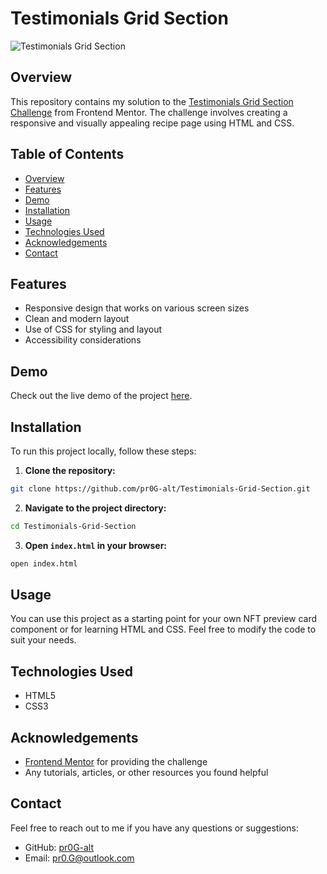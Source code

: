 # Testimonials Grid Section

![Testimonials Grid Section](https://res.cloudinary.com/dz209s6jk/image/upload/f_auto,q_auto,w_900/Screenshots/r8tawmxq3eikr8loxe8f.jpg)


## Overview

This repository contains my solution to the [Testimonials Grid Section Challenge](https://www.frontendmentor.io/challenges/testimonials-grid-section-Nnw6J7Un7) from Frontend Mentor. The challenge involves creating a responsive and visually appealing recipe page using HTML and CSS.


## Table of Contents

- [Overview](#overview)
- [Features](#features)
- [Demo](#demo)
- [Installation](#installation)
- [Usage](#usage)
- [Technologies Used](#technologies-used)
- [Acknowledgements](#acknowledgements)
- [Contact](#contact)


## Features

- Responsive design that works on various screen sizes
- Clean and modern layout
- Use of CSS for styling and layout
- Accessibility considerations


## Demo

Check out the live demo of the project [here](https://pr0g-alt.github.io/Testimonials-Grid-Section/).


## Installation

To run this project locally, follow these steps:

1. **Clone the repository:**

```sh
git clone https://github.com/pr0G-alt/Testimonials-Grid-Section.git
```

2. **Navigate to the project directory:**

```sh
cd Testimonials-Grid-Section
```

3. **Open `index.html` in your browser:**

```sh
open index.html
```


## Usage

You can use this project as a starting point for your own NFT preview card component or for learning HTML and CSS. Feel free to modify the code to suit your needs.


## Technologies Used

- HTML5
- CSS3


## Acknowledgements

- [Frontend Mentor](https://www.frontendmentor.io) for providing the challenge
- Any tutorials, articles, or other resources you found helpful


## Contact

Feel free to reach out to me if you have any questions or suggestions:

- GitHub: [pr0G-alt](https://github.com/pr0G-alt)
- Email: pr0.G@outlook.com
